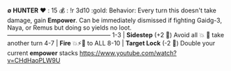 __**∅ HUNTER**__
:heart: : 15
:moneybag: : !r 3d10 :gold:
Behavior: Every turn this doesn't take damage, gain __Empower__. Can be immediately dismissed if fighting Gaidg-3, Naya, or Remus but doing so yields no loot.
—————————————————
1-3   | **Sidestep** (+2 :game_die:) Avoid all :boom: :twisted_rightwards_arrows: take another turn
4-7   | **Fire** :boom::zap::dart:  to ALL
8-10 | **Target Lock** (-2 :game_die:) Double your current __empower__ stacks
https://www.youtube.com/watch?v=CHdHaoPLW9U